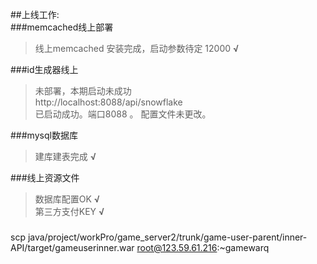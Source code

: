 ##上线工作:  
###memcached线上部署 
>  线上memcached 安装完成，启动参数待定 12000 **√**

###id生成器线上
> 未部署，本期启动未成功  
> http://localhost:8088/api/snowflake  
> 已启动成功。端口8088 。
> 配置文件未更改。
 
###mysql数据库  
> 建库建表完成  **√**

###线上资源文件   
> 数据库配置OK  **√**  
> 第三方支付KEY **√**
 
###


scp java/project/workPro/game_server2/trunk/game-user-parent/inner-API/target/gameuserinner.war root@123.59.61.216:~gamewarq